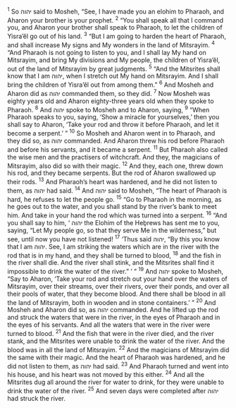<sup>1</sup> So יהוה said to Mosheh, “See, I have made you an elohim to Pharaoh, and Aharon your brother is your prophet.
<sup>2</sup> “You shall speak all that I command you, and Aharon your brother shall speak to Pharaoh, to let the children of Yisra’ĕl go out of his land.
<sup>3</sup> “But I am going to harden the heart of Pharaoh, and shall increase My signs and My wonders in the land of Mitsrayim.
<sup>4</sup> “And Pharaoh is not going to listen to you, and I shall lay My hand on Mitsrayim, and bring My divisions and My people, the children of Yisra’ĕl, out of the land of Mitsrayim by great judgments.
<sup>5</sup> “And the Mitsrites shall know that I am יהוה, when I stretch out My hand on Mitsrayim. And I shall bring the children of Yisra’ĕl out from among them.”
<sup>6</sup> And Mosheh and Aharon did as יהוה commanded them, so they did.
<sup>7</sup> Now Mosheh was eighty years old and Aharon eighty-three years old when they spoke to Pharaoh.
<sup>8</sup> And יהוה spoke to Mosheh and to Aharon, saying,
<sup>9</sup> “When Pharaoh speaks to you, saying, ‘Show a miracle for yourselves,’ then you shall say to Aharon, ‘Take your rod and throw it before Pharaoh, and let it become a serpent.’ ”
<sup>10</sup> So Mosheh and Aharon went in to Pharaoh, and they did so, as יהוה commanded. And Aharon threw his rod before Pharaoh and before his servants, and it became a serpent.
<sup>11</sup> But Pharaoh also called the wise men and the practisers of witchcraft. And they, the magicians of Mitsrayim, also did so with their magic.
<sup>12</sup> And they, each one, threw down his rod, and they became serpents. But the rod of Aharon swallowed up their rods.
<sup>13</sup> And Pharaoh’s heart was hardened, and he did not listen to them, as יהוה had said.
<sup>14</sup> And יהוה said to Mosheh, “The heart of Pharaoh is hard, he refuses to let the people go.
<sup>15</sup> “Go to Pharaoh in the morning, as he goes out to the water, and you shall stand by the river’s bank to meet him. And take in your hand the rod which was turned into a serpent.
<sup>16</sup> “And you shall say to him, ‘ יהוה the Elohim of the Heḇrews has sent me to you, saying, “Let My people go, so that they serve Me in the wilderness,” but see, until now you have not listened!
<sup>17</sup> ‘Thus said יהוה, “By this you know that I am יהוה. See, I am striking the waters which are in the river with the rod that is in my hand, and they shall be turned to blood,
<sup>18</sup> and the fish in the river shall die. And the river shall stink, and the Mitsrites shall find it impossible to drink the water of the river.” ’ ”
<sup>19</sup> And יהוה spoke to Mosheh, “Say to Aharon, ‘Take your rod and stretch out your hand over the waters of Mitsrayim, over their streams, over their rivers, over their ponds, and over all their pools of water, that they become blood. And there shall be blood in all the land of Mitsrayim, both in wooden and in stone containers.’ ”
<sup>20</sup> And Mosheh and Aharon did so, as יהוה commanded. And he lifted up the rod and struck the waters that were in the river, in the eyes of Pharaoh and in the eyes of his servants. And all the waters that were in the river were turned to blood.
<sup>21</sup> And the fish that were in the river died, and the river stank, and the Mitsrites were unable to drink the water of the river. And the blood was in all the land of Mitsrayim.
<sup>22</sup> And the magicians of Mitsrayim did the same with their magic. And the heart of Pharaoh was hardened, and he did not listen to them, as יהוה had said.
<sup>23</sup> And Pharaoh turned and went into his house, and his heart was not moved by this either.
<sup>24</sup> And all the Mitsrites dug all around the river for water to drink, for they were unable to drink the water of the river.
<sup>25</sup> And seven days were completed after יהוה had struck the river.
